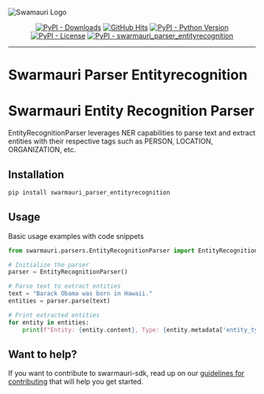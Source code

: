 
![Swamauri Logo](https://res.cloudinary.com/dbjmpekvl/image/upload/v1730099724/Swarmauri-logo-lockup-2048x757_hww01w.png)

<p align="center">
    <a href="https://pypi.org/project/swarmauri_parser_entityrecognition/">
        <img src="https://img.shields.io/pypi/dm/swarmauri_parser_entityrecognition" alt="PyPI - Downloads"/></a>
    <a href="https://github.com/swarmauri/swarmauri-sdk/pkgs/community/swarmauri_parser_entityrecognition/README.md">
        <img src="https://hits.seeyoufarm.com/api/count/incr/badge.svg?url=https://github.com/swarmauri/swarmauri-sdk/pkgs/community/swarmauri_parser_entityrecognition/README.md&count_bg=%2379C83D&title_bg=%23555555&icon=&icon_color=%23E7E7E7&title=hits&edge_flat=false" alt="GitHub Hits"/></a>
    <a href="https://pypi.org/project/swarmauri_parser_entityrecognition/">
        <img src="https://img.shields.io/pypi/pyversions/swarmauri_parser_entityrecognition" alt="PyPI - Python Version"/></a>
    <a href="https://pypi.org/project/swarmauri_parser_entityrecognition/">
        <img src="https://img.shields.io/pypi/l/swarmauri_parser_entityrecognition" alt="PyPI - License"/></a>
    <a href="https://pypi.org/project/swarmauri_parser_entityrecognition/">
        <img src="https://img.shields.io/pypi/v/swarmauri_parser_entityrecognition?label=swarmauri_parser_entityrecognition&color=green" alt="PyPI - swarmauri_parser_entityrecognition"/></a>
</p>

---

# Swarmauri Parser Entityrecognition
# Swarmauri Entity Recognition Parser

EntityRecognitionParser leverages NER capabilities to parse text and extract entities with their respective tags such as PERSON, LOCATION, ORGANIZATION, etc.

## Installation

```bash
pip install swarmauri_parser_entityrecognition
```

## Usage
Basic usage examples with code snippets
```python
from swarmauri.parsers.EntityRecognitionParser import EntityRecognitionParser

# Initialize the parser
parser = EntityRecognitionParser()

# Parse text to extract entities
text = "Barack Obama was born in Hawaii."
entities = parser.parse(text)

# Print extracted entities
for entity in entities:
    print(f"Entity: {entity.content}, Type: {entity.metadata['entity_type']}")
```
## Want to help?

If you want to contribute to swarmauri-sdk, read up on our [guidelines for contributing](https://github.com/swarmauri/swarmauri-sdk/blob/master/contributing.md) that will help you get started.

